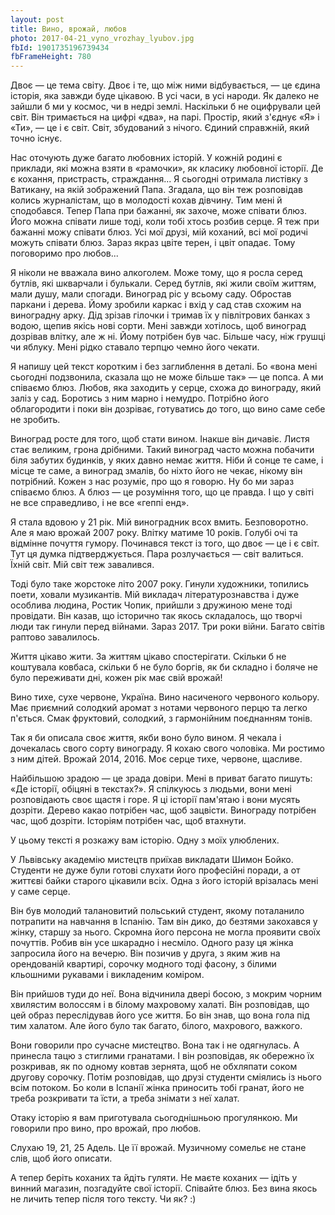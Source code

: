```yaml
---
layout: post
title: Вино, врожай, любов
photo: 2017-04-21_vyno_vrozhay_lyubov.jpg
fbId: 1901735196739434
fbFrameHeight: 780
---
```


Двоє — це тема світу. Двоє і те, що між ними відбувається, — це єдина історія, яка завжди буде цікавою. В усі часи, в усі народи. Як далеко не зайшли б ми у космос, чи в недрі землі. Наскільки б не оцифрували цей світ. Він тримається на цифрі «два», на парі. Простір, який з'єднує «Я» і «Ти», — це і є світ. Світ, збудований з нічого. Єдиний справжній, який точно існує.

<!--more-->

Нас оточують дуже багато любовних історій. У кожній родині є приклади, які можна взяти в «рамочки», як класику любовної історії. Де є кохання, пристрасть, страждання... Я сьогодні отримала листівку з Ватикану, на якій зображений Папа. Згадала, що він теж розповідав колись журналістам, що в молодості кохав дівчину. Тим мені й сподобався. Тепер Папа при бажанні, як захоче, може співати блюз. Його можна співати лише тоді, коли тобі хтось розбив серце. Я теж при бажанні можу співати блюз. Усі мої друзі, мій коханий, всі мої родичі можуть співати блюз. Зараз якраз цвіте терен, і цвіт опадає. Тому поговоримо про любов...

Я ніколи не вважала вино алкоголем. Може тому, що я росла серед бутлів, які шкварчали і булькали. Серед бутлів, які жили своїм життям, мали душу, мали спогади. Виноград ріс у всьому саду. Обростав паркани і дерева. Йому зробили каркас і вхід у сад став схожим на виноградну арку. Дід зрізав гілочки і тримав їх у півлітрових банках з водою, щепив якісь нові сорти. Мені завжди хотілось, щоб виноград дозрівав влітку, але ж ні. Йому потрібен був час. Більше часу, ніж грушці чи яблуку. Мені рідко ставало терпцю чемно його чекати.

Я напишу цей текст коротким і без заглиблення в деталі. Бо «вона мені сьогодні подзвонила, сказала що не може більше так» — це попса. А ми співаємо блюз. Любов, яка заходить у серце, схожа до винограду, який заліз у сад. Боротись з ним марно і немудро. Потрібно його облагородити і поки він дозріває, готуватись до того, що вино саме себе не зробить.

Виноград росте для того, щоб стати вином. Інакше він дичавіє. Листя стає великим, грона дрібними. Такий виноград часто можна побачити біля забутих будинків, у яких давно немає життя. Ніби й сонце те саме, і місце те саме, а виноград змалів, бо ніхто його не чекає, нікому він потрібний. Кожен з нас розуміє, про що я говорю. Ну бо ми зараз співаємо блюз. А блюз — це розуміння того, що це правда. І що у світі не все справедливо, і не все «геппі енд».

Я стала вдовою у 21 рік. Мій виноградник всох вмить. Безповоротно. Але я маю врожай 2007 року. Влітку матиме 10 років. Голубі очі та відмінне почуття гумору. Починався текст із того, що двоє — це і є світ. Тут ця думка підтверджується. Пара розлучається — світ валиться. Їхній світ. Мій світ теж завалився.

Тоді було таке жорстоке літо 2007 року. Гинули художники, топились поети, ховали музикантів. Мій викладач літературознавства і дуже особлива людина, Ростик Чопик, прийшли з дружиною мене тоді провідати. Він казав, що історично так якось складалось, що творчі люди так гинули перед війнами. Зараз 2017. Три роки війни. Багато світів раптово завалилось.

Життя цікаво жити. За життям цікаво спостерігати. Скільки б не коштувала ковбаса, скільки б не було боргів, як би складно і боляче не було переживати дні, кожен рік має свій врожай!

Вино тихе, сухе червоне, Україна. Вино насиченого червоного кольору. Має приємний солодкий аромат з нотами червоного перцю та легко п'ється. Смак фруктовий, солодкий, з гармонійним поєднанням тонів.

Так я би описала своє життя, якби воно було вином. Я чекала і дочекалась свого сорту винограду. Я кохаю свого чоловіка. Ми ростимо з ним дітей. Врожай 2014, 2016. Моє серце тихе, червоне, щасливе.

Найбільшою зрадою — це зрада довіри. Мені в приват багато пишуть: «Де історії, обіцяні в текстах?». Я спілкуюсь з людьми, вони мені розповідають своє щастя і горе. Я ці історії пам'ятаю і вони мусять дозріти. Дерево какао потрібен час, щоб зацвісти. Винограду потрібен час, щоб дозріти. Історіям потрібен час, щоб втахнути.

У цьому тексті я розкажу вам історію. Одну з моїх улюблених.

У Львівську академію мистецтв приїхав викладати Шимон Бойко. Студенти не дуже були готові слухати його професійні поради, а от життєві байки старого цікавили всіх. Одна з його історій врізалась мені у саме серце.

Він був молодий талановитий польський студент, якому поталанило потрапити на навчання в Іспанію. Там він дико, до безтями закохався у жінку, старшу за нього. Скромна його персона не могла проявити своїх почуттів. Робив він усе шкарадно і несміло. Одного разу ця жінка запросила його на вечерю. Він позичив у друга, з яким жив на орендованій квартирі, сорочку модного тоді фасону, з білими кльошними рукавами і викладеним коміром.

Він прийшов туди до неї. Вона відчинила двері босою, з мокрим чорним хвилястим волоссям і в білому махровому халаті. Він розповідав, що цей образ переслідував його усе життя. Бо він знав, що вона гола під тим халатом. Але його було так багато, білого, махрового, важкого.

Вони говорили про сучасне мистецтво. Вона так і не одягнулась. А принесла тацю з стиглими гранатами. І він розповідав, як обережно їх розкривав, як по одному ковтав зернята, щоб не обхляпати соком другову сорочку. Потім розповідав, що друзі студенти сміялись із нього всім потоком. Бо коли в Іспанії жінка приносить тобі гранат, його не треба розкривати та їсти, а треба знімати з неї халат.

Отаку історію я вам приготувала сьогоднішньою прогулянкою. Ми говорили про вино, про врожай, про любов.

Слухаю 19, 21, 25 Адель. Це її врожай. Музичному сомельє не стане слів, щоб його описати.

А тепер беріть коханих та йдіть гуляти. Не маєте коханих — ідіть у винний магазин, позгадуйте свої історії. Співайте блюз. Без вина якось не личить тепер після того тексту. Чи як? :)
